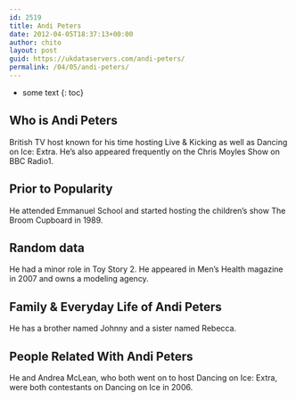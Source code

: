 ```yaml
---
id: 2519
title: Andi Peters
date: 2012-04-05T18:37:13+00:00
author: chito
layout: post
guid: https://ukdataservers.com/andi-peters/
permalink: /04/05/andi-peters/
---
```


* some text
{: toc}


## Who is  Andi Peters
                  
                  
                  
British TV host known for his time hosting Live & Kicking as well as Dancing on Ice: Extra. He&#8217;s also appeared frequently on the Chris Moyles Show on BBC Radio1.
                  
                
                
                
## Prior to Popularity 
                  
                  
                  
He attended Emmanuel School and started hosting the children&#8217;s show The Broom Cupboard in 1989.
                  
                
                
                
## Random data 
                  
                  
                  
He had a minor role in Toy Story 2. He appeared in Men&#8217;s Health magazine in 2007 and owns a modeling agency.
                  
                
                
                
## Family & Everyday Life of Andi Peters
                  
                  
                  
He has a brother named Johnny and a sister named Rebecca.
                  
                
                
                
## People Related With  Andi Peters
                  
                  
                  
He and Andrea McLean, who both went on to host Dancing on Ice: Extra, were both contestants on Dancing on Ice in 2006.
                  
                
              
            
          
          
          
    
    
  
